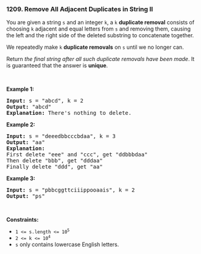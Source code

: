 <h3 align="left"> 1209. Remove All Adjacent Duplicates in String II</h3>
<div><p>You are given a string <code>s</code> and an integer <code>k</code>, a <code>k</code> <strong>duplicate removal</strong> consists of choosing <code>k</code> adjacent and equal letters from <code>s</code> and removing them, causing the left and the right side of the deleted substring to concatenate together.</p>

<p>We repeatedly make <code>k</code> <strong>duplicate removals</strong> on <code>s</code> until we no longer can.</p>

<p>Return <em>the final string after all such duplicate removals have been made</em>. It is guaranteed that the answer is <strong>unique</strong>.</p>

<p>&nbsp;</p>
<p><strong>Example 1:</strong></p>

<pre><strong>Input:</strong> s = "abcd", k = 2
<strong>Output:</strong> "abcd"
<strong>Explanation: </strong>There's nothing to delete.</pre>

<p><strong>Example 2:</strong></p>

<pre><strong>Input:</strong> s = "deeedbbcccbdaa", k = 3
<strong>Output:</strong> "aa"
<strong>Explanation: 
</strong>First delete "eee" and "ccc", get "ddbbbdaa"
Then delete "bbb", get "dddaa"
Finally delete "ddd", get "aa"</pre>

<p><strong>Example 3:</strong></p>

<pre><strong>Input:</strong> s = "pbbcggttciiippooaais", k = 2
<strong>Output:</strong> "ps"
</pre>

<p>&nbsp;</p>
<p><strong>Constraints:</strong></p>

<ul>
	<li><code>1 &lt;= s.length &lt;= 10<sup>5</sup></code></li>
	<li><code>2 &lt;= k &lt;= 10<sup>4</sup></code></li>
	<li><code>s</code> only contains lowercase English letters.</li>
</ul>
</div>